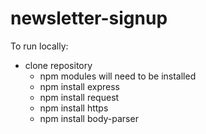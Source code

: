 # newsletter-signup

To run locally:
  - clone repository
    - npm modules will need to be installed
    - npm install express
    - npm install request
    - npm install https
    - npm install body-parser
